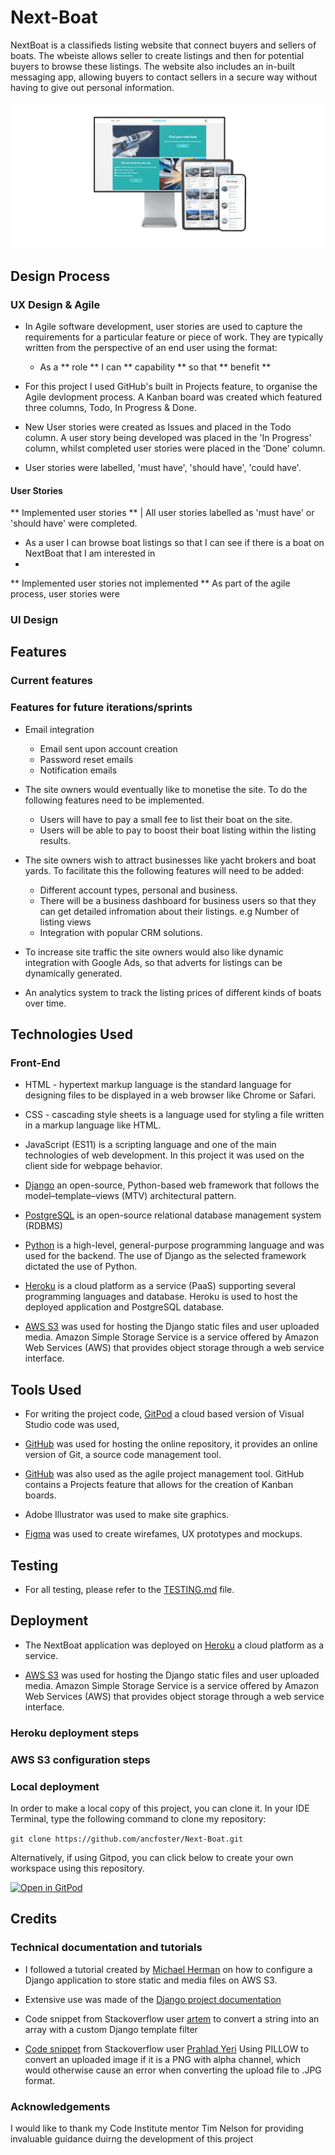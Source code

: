# Next-Boat

NextBoat is a classifieds listing website that connect buyers and sellers of boats. The wbeiste allows seller to create listings and then for potential buyers to browse these listings. The website also includes an in-built messaging app, allowing buyers to contact sellers in a secure way without having to give out personal information.

![NextBoat responsive image](readme_assets/responsive_mockup.png)

## Design Process

### UX Design & Agile

- In Agile software development, user stories are used to capture the requirements for a particular feature or piece of work. They are typically written from the perspective of an end user using the format:
    - As a ** role ** I can ** capability ** so that ** benefit **

- For this project I used GitHub's built in Projects feature, to organise the Agile devlopment process. A Kanban board was created which featured three columns, Todo, In Progress & Done. 

- New User stories were created as Issues and placed in the Todo column. A user story being developed was placed in the 'In Progress' column, whilst completed user stories were placed in the 'Done' column. 

- User stories were labelled, 'must have', 'should have', 'could have'.

#### User Stories

** Implemented user stories ** | All user stories labelled as 'must have' or 'should have' were completed.

- As a user I can browse boat listings so that I can see if there is a boat on NextBoat that I am interested in
- 

** Implemented user stories not implemented **
As part of the agile process, user stories were 

### UI Design

## Features

### Current features


### Features for future iterations/sprints

- Email integration
    - Email sent upon account creation
    - Password reset emails
    - Notification emails

- The site owners would eventually like to monetise the site. To do the following features need to be implemented.
    - Users will have to pay a small fee to list their boat on the site.
    - Users will be able to pay to boost their boat listing within the listing results.

- The site owners wish to attract businesses like yacht brokers and boat yards. To facilitate this the following features will need to be added:
    - Different account types, personal and business.
    - There will be a business dashboard for business users so that they can get detailed infromation about their listings. e.g Number of listing views
    - Integration with popular CRM solutions.

- To increase site traffic the site owners would also like dynamic integration with Google Ads, so that adverts for listings can be dynamically generated.

- An analytics system to track the listing prices of different kinds of boats over time. 

## Technologies Used

### Front-End

- HTML - hypertext markup language is the standard language for designing files to be displayed in a web browser like Chrome or Safari. 

- CSS - cascading style sheets is a language used for styling a file written in a markup language like HTML.

- JavaScript (ES11) is a scripting language and one of the main technologies of web development. In this project it was used on the client side for webpage behavior.


- [Django](https://www.djangoproject.com/) an open-source, Python-based web framework that follows the model–template–views (MTV) architectural pattern.

- [PostgreSQL](https://www.postgresql.org/) is an open-source relational database management system (RDBMS)

- [Python](https://www.python.org/) is a high-level, general-purpose programming language and was used for the backend. The use of Django as the selected framework dictated the use of Python.

- [Heroku](https://heroku.com/) is a cloud platform as a service (PaaS) supporting several programming languages and database. Heroku is used to host the deployed application and PostgreSQL database.

- [AWS S3](http://aws.amazon.com/s3/) was used for hosting the Django static files and user uploaded media. Amazon Simple Storage Service is a service offered by Amazon Web Services (AWS) that provides object storage through a web service interface.


## Tools Used

- For writing the project code, [GitPod](https://gitpod.io) a cloud based version of Visual Studio code was used,

- [GitHub](https://github.com]) was used for hosting the online repository, it provides an online version of Git, a source code management tool. 

- [GitHub](https://github.com) was also used as the agile project management tool. GitHub contains a Projects feature that allows for the creation of Kanban boards.

- Adobe Illustrator was used to make site graphics. 

- [Figma](https://figma.com) was used to create wirefames, UX prototypes and mockups.

## Testing

- For all testing, please refer to the [TESTING.md](TESTING.md) file.


## Deployment

- The NextBoat application was deployed on [Heroku](https://heroku.com) a cloud platform as a service.

- [AWS S3](http://aws.amazon.com/s3/) was used for hosting the Django static files and user uploaded media. Amazon Simple Storage Service is a service offered by Amazon Web Services (AWS) that provides object storage through a web service interface.

### Heroku deployment steps


### AWS S3 configuration steps



### Local deployment

In order to make a local copy of this project, you can clone it. In your IDE Terminal, type the following command to clone my repository:

`git clone https://github.com/ancfoster/Next-Boat.git`

Alternatively, if using Gitpod, you can click below to create your own workspace using this repository.

[![Open in GitPod](https://gitpod.io/button/open-in-gitpod.svg)](https://gitpod.io/#https://github.com/ancfoster/Next-Boat)


## Credits

### Technical documentation and tutorials

- I followed a tutorial created by [Michael Herman](https://testdriven.io/blog/storing-django-static-and-media-files-on-amazon-s3/) on how to configure a Django application to store static and media files on AWS S3.

- Extensive use was made of the [Django project documentation](https://docs.djangoproject.com/en/4.1/)

- Code snippet from Stackoverflow user [artem](https://stackoverflow.com/questions/8317537/django-templates-split-string-to-array) to convert a string into an array with a custom Django template filter

- [Code snippet](https://stackoverflow.com/questions/48248405/cannot-write-mode-rgba-as-jpeg) from Stackoverflow user [Prahlad Yeri](https://stackoverflow.com/users/849365/prahlad-yeri) Using PILLOW to convert an uploaded image if it is a PNG with alpha channel, which would otherwise cause an error when converting the upload file to .JPG format. 

### Acknowledgements
I would like to thank my Code Institute mentor Tim Nelson for providing invaluable guidance duirng the development of this project